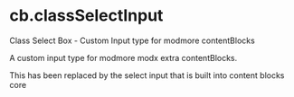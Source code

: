 cb.classSelectInput
===================

Class Select Box - Custom Input type for modmore contentBlocks

A custom input type for modmore modx extra contentBlocks.

This has been replaced by the select input that is built into content blocks core